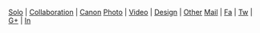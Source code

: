 [Solo](https://compromiserecordingsinc.bandcamp.com/) | [Collaboration](https://lukechrisingercollaborates.bandcamp.com/) | [Canon](http://lukechrisinger.com/canon/)
[Photo](https://instagram.com/lukechrisinger/) | [Video](https://www.youtube.com/user/TheLukeChrisinger) | [Design](http://lukechrisinger.prosite.com/) | [Other](http://lukechrisingerabstractionist.tumblr.com/)
[Mail](mailto:info@lukechrisinger.com) | [Fa](https://www.facebook.com/chrisinger.luke) | [Tw](https://twitter.com/lukechrisinger) | [G+](https://plus.google.com/+lukechrisinger) | [In](https://instagram.com/lukechrisinger/)

